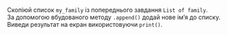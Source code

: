 Скопіюй список `my_family` із попереднього завдання `List of family`.  
За допомогою вбудованого методу `.append()`  додай нове імʼя до списку.
Виведи результат на екран використовуючи `print()`. 